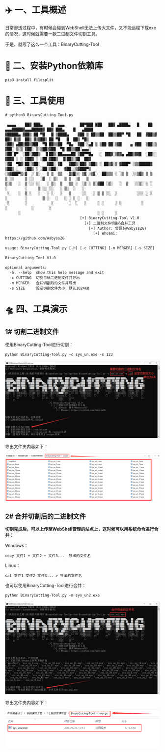 # ✈️ 一、工具概述
日常渗透过程中，有时候会碰到WebShell无法上传大文件，又不能远程下载exe的情况，这时候就需要一款二进制文件切割工具。

于是，就写了这么一个工具：BinaryCutting-Tool

# 🚨 二、安装Python依赖库
```
pip3 install filesplit
```

# 🐉 三、工具使用
```
# python3 BinaryCutting-Tool.py

 ▄▄▄▄    ██▓ ███▄    █  ▄▄▄       ██▀███ ▓██   ██▓ ▄████▄   █    ██ ▄▄▄█████▓▄▄▄█████▓ ██▓ ███▄    █   ▄████
▓█████▄ ▓██▒ ██ ▀█   █ ▒████▄    ▓██ ▒ ██▒▒██  ██▒▒██▀ ▀█   ██  ▓██▒▓  ██▒ ▓▒▓  ██▒ ▓▒▓██▒ ██ ▀█   █  ██▒ ▀█▒
▒██▒ ▄██▒██▒▓██  ▀█ ██▒▒██  ▀█▄  ▓██ ░▄█ ▒ ▒██ ██░▒▓█    ▄ ▓██  ▒██░▒ ▓██░ ▒░▒ ▓██░ ▒░▒██▒▓██  ▀█ ██▒▒██░▄▄▄░
▒██░█▀  ░██░▓██▒  ▐▌██▒░██▄▄▄▄██ ▒██▀▀█▄   ░ ▐██▓░▒▓▓▄ ▄██▒▓▓█  ░██░░ ▓██▓ ░ ░ ▓██▓ ░ ░██░▓██▒  ▐▌██▒░▓█  ██▓
░▓█  ▀█▓░██░▒██░   ▓██░ ▓█   ▓██▒░██▓ ▒██▒ ░ ██▒▓░▒ ▓███▀ ░▒▒█████▓   ▒██▒ ░   ▒██▒ ░ ░██░▒██░   ▓██░░▒▓███▀▒
░▒▓███▀▒░▓  ░ ▒░   ▒ ▒  ▒▒   ▓▒█░░ ▒▓ ░▒▓░  ██▒▒▒ ░ ░▒ ▒  ░░▒▓▒ ▒ ▒   ▒ ░░     ▒ ░░   ░▓  ░ ▒░   ▒ ▒  ░▒   ▒
▒░▒   ░  ▒ ░░ ░░   ░ ▒░  ▒   ▒▒ ░  ░▒ ░ ▒░▓██ ░▒░   ░  ▒   ░░▒░ ░ ░     ░        ░     ▒ ░░ ░░   ░ ▒░  ░   ░
 ░    ░  ▒ ░   ░   ░ ░   ░   ▒     ░░   ░ ▒ ▒ ░░  ░         ░░░ ░ ░   ░        ░       ▒ ░   ░   ░ ░ ░ ░   ░
 ░       ░           ░       ░  ░   ░     ░ ░     ░ ░         ░                        ░           ░       ░
      ░                                   ░ ░     ░
                                  [+] BinaryCutting-Tool V1.0
                                    [+] 二进制文件切割&合并工具
                                      [+] Author: 曾哥(@AabyssZG)
                                        [+] Whoami: https://github.com/AabyssZG

usage: BinaryCutting-Tool.py [-h] [-c CUTTING] [-m MERGER] [-s SIZE]

BinaryCutting-Tool V1.0

optional arguments:
  -h, --help  show this help message and exit
  -c CUTTING  切割目标二进制文件并导出
  -m MERGER   合并切割后的文件并导出
  -s SIZE     设定切割文件大小，默认1024KB
```

# 🛸 四、工具演示
## 1# 切割二进制文件
使用BinaryCutting-Tool进行切割：
```
python BinaryCutting-Tool.py -c sys_un.exe -s 123
```

![二进制切割演示](./pic/二进制切割演示.png)

导出文件夹内容如下：

![output](./pic/output.png)

## 2# 合并切割后的二进制文件
**切割完成后，可以上传至WebShell管理的站点上，这时候可以用系统命令进行合并：**

Windows：
```
copy 文件1 + 文件2 + 文件3...  导出的文件名
```

Linux：
```
cat 文件1 文件2 文件3... > 导出的文件名
```

也可以使用BinaryCutting-Tool进行合并：
```
python BinaryCutting-Tool.py -m sys_un2.exe
```

![二进制合并演示](./pic/二进制合并演示.png)

导出文件夹内容如下：

![merge](./pic/merge.png)
